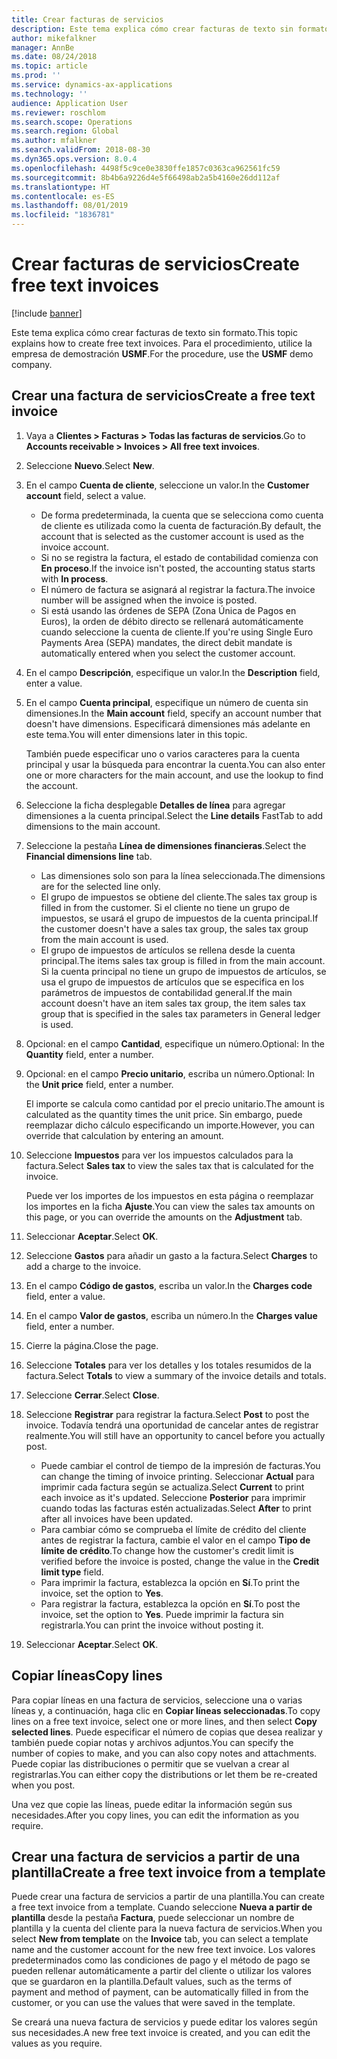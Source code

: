 ```yaml
---
title: Crear facturas de servicios
description: Este tema explica cómo crear facturas de texto sin formato.
author: mikefalkner
manager: AnnBe
ms.date: 08/24/2018
ms.topic: article
ms.prod: ''
ms.service: dynamics-ax-applications
ms.technology: ''
audience: Application User
ms.reviewer: roschlom
ms.search.scope: Operations
ms.search.region: Global
ms.author: mfalkner
ms.search.validFrom: 2018-08-30
ms.dyn365.ops.version: 8.0.4
ms.openlocfilehash: 4498f5c9ce0e3830ffe1857c0363ca962561fc59
ms.sourcegitcommit: 8b4b6a9226d4e5f66498ab2a5b4160e26dd112af
ms.translationtype: HT
ms.contentlocale: es-ES
ms.lasthandoff: 08/01/2019
ms.locfileid: "1836781"
---
```

# <a name="create-free-text-invoices"></a><span data-ttu-id="842ed-103">Crear facturas de servicios</span><span class="sxs-lookup"><span data-stu-id="842ed-103">Create free text invoices</span></span>

[!include [banner](../includes/banner.md)]

<span data-ttu-id="842ed-104">Este tema explica cómo crear facturas de texto sin formato.</span><span class="sxs-lookup"><span data-stu-id="842ed-104">This topic explains how to create free text invoices.</span></span> <span data-ttu-id="842ed-105">Para el procedimiento, utilice la empresa de demostración **USMF**.</span><span class="sxs-lookup"><span data-stu-id="842ed-105">For the procedure, use the **USMF** demo company.</span></span>

## <a name="create-a-free-text-invoice"></a><span data-ttu-id="842ed-106">Crear una factura de servicios</span><span class="sxs-lookup"><span data-stu-id="842ed-106">Create a free text invoice</span></span>

1. <span data-ttu-id="842ed-107">Vaya a **Clientes \> Facturas \> Todas las facturas de servicios**.</span><span class="sxs-lookup"><span data-stu-id="842ed-107">Go to **Accounts receivable \> Invoices \> All free text invoices**.</span></span>
2. <span data-ttu-id="842ed-108">Seleccione **Nuevo**.</span><span class="sxs-lookup"><span data-stu-id="842ed-108">Select **New**.</span></span>
3. <span data-ttu-id="842ed-109">En el campo **Cuenta de cliente**, seleccione un valor.</span><span class="sxs-lookup"><span data-stu-id="842ed-109">In the **Customer account** field, select a value.</span></span>

    * <span data-ttu-id="842ed-110">De forma predeterminada, la cuenta que se selecciona como cuenta de cliente es utilizada como la cuenta de facturación.</span><span class="sxs-lookup"><span data-stu-id="842ed-110">By default, the account that is selected as the customer account is used as the invoice account.</span></span>
    * <span data-ttu-id="842ed-111">Si no se registra la factura, el estado de contabilidad comienza con **En proceso**.</span><span class="sxs-lookup"><span data-stu-id="842ed-111">If the invoice isn't posted, the accounting status starts with **In process**.</span></span>
    * <span data-ttu-id="842ed-112">El número de factura se asignará al registrar la factura.</span><span class="sxs-lookup"><span data-stu-id="842ed-112">The invoice number will be assigned when the invoice is posted.</span></span>
    * <span data-ttu-id="842ed-113">Si está usando las órdenes de SEPA (Zona Única de Pagos en Euros), la orden de débito directo se rellenará automáticamente cuando seleccione la cuenta de cliente.</span><span class="sxs-lookup"><span data-stu-id="842ed-113">If you're using Single Euro Payments Area (SEPA) mandates, the direct debit mandate is automatically entered when you select the customer account.</span></span>

4. <span data-ttu-id="842ed-114">En el campo **Descripción**, especifique un valor.</span><span class="sxs-lookup"><span data-stu-id="842ed-114">In the **Description** field, enter a value.</span></span>
5. <span data-ttu-id="842ed-115">En el campo **Cuenta principal**, especifique un número de cuenta sin dimensiones.</span><span class="sxs-lookup"><span data-stu-id="842ed-115">In the **Main account** field, specify an account number that doesn't have dimensions.</span></span> <span data-ttu-id="842ed-116">Especificará dimensiones más adelante en este tema.</span><span class="sxs-lookup"><span data-stu-id="842ed-116">You will enter dimensions later in this topic.</span></span>

    <span data-ttu-id="842ed-117">También puede especificar uno o varios caracteres para la cuenta principal y usar la búsqueda para encontrar la cuenta.</span><span class="sxs-lookup"><span data-stu-id="842ed-117">You can also enter one or more characters for the main account, and use the lookup to find the account.</span></span>

6. <span data-ttu-id="842ed-118">Seleccione la ficha desplegable **Detalles de línea** para agregar dimensiones a la cuenta principal.</span><span class="sxs-lookup"><span data-stu-id="842ed-118">Select the **Line details** FastTab to add dimensions to the main account.</span></span>
7. <span data-ttu-id="842ed-119">Seleccione la pestaña **Línea de dimensiones financieras**.</span><span class="sxs-lookup"><span data-stu-id="842ed-119">Select the **Financial dimensions line** tab.</span></span>

    * <span data-ttu-id="842ed-120">Las dimensiones solo son para la línea seleccionada.</span><span class="sxs-lookup"><span data-stu-id="842ed-120">The dimensions are for the selected line only.</span></span>
    * <span data-ttu-id="842ed-121">El grupo de impuestos se obtiene del cliente.</span><span class="sxs-lookup"><span data-stu-id="842ed-121">The sales tax group is filled in from the customer.</span></span> <span data-ttu-id="842ed-122">Si el cliente no tiene un grupo de impuestos, se usará el grupo de impuestos de la cuenta principal.</span><span class="sxs-lookup"><span data-stu-id="842ed-122">If the customer doesn't have a sales tax group, the sales tax group from the main account is used.</span></span>
    * <span data-ttu-id="842ed-123">El grupo de impuestos de artículos se rellena desde la cuenta principal.</span><span class="sxs-lookup"><span data-stu-id="842ed-123">The items sales tax group is filled in from the main account.</span></span> <span data-ttu-id="842ed-124">Si la cuenta principal no tiene un grupo de impuestos de artículos, se usa el grupo de impuestos de artículos que se especifica en los parámetros de impuestos de contabilidad general.</span><span class="sxs-lookup"><span data-stu-id="842ed-124">If the main account doesn't have an item sales tax group, the item sales tax group that is specified in the sales tax parameters in General ledger is used.</span></span>

8. <span data-ttu-id="842ed-125">Opcional: en el campo **Cantidad**, especifique un número.</span><span class="sxs-lookup"><span data-stu-id="842ed-125">Optional: In the **Quantity** field, enter a number.</span></span>
9. <span data-ttu-id="842ed-126">Opcional: en el campo **Precio unitario**, escriba un número.</span><span class="sxs-lookup"><span data-stu-id="842ed-126">Optional: In the **Unit price** field, enter a number.</span></span>

    <span data-ttu-id="842ed-127">El importe se calcula como cantidad por el precio unitario.</span><span class="sxs-lookup"><span data-stu-id="842ed-127">The amount is calculated as the quantity times the unit price.</span></span> <span data-ttu-id="842ed-128">Sin embargo, puede reemplazar dicho cálculo especificando un importe.</span><span class="sxs-lookup"><span data-stu-id="842ed-128">However, you can override that calculation by entering an amount.</span></span>

10. <span data-ttu-id="842ed-129">Seleccione **Impuestos** para ver los impuestos calculados para la factura.</span><span class="sxs-lookup"><span data-stu-id="842ed-129">Select **Sales tax** to view the sales tax that is calculated for the invoice.</span></span>

    <span data-ttu-id="842ed-130">Puede ver los importes de los impuestos en esta página o reemplazar los importes en la ficha **Ajuste**.</span><span class="sxs-lookup"><span data-stu-id="842ed-130">You can view the sales tax amounts on this page, or you can override the amounts on the **Adjustment** tab.</span></span>

11. <span data-ttu-id="842ed-131">Seleccionar **Aceptar**.</span><span class="sxs-lookup"><span data-stu-id="842ed-131">Select **OK**.</span></span>
12. <span data-ttu-id="842ed-132">Seleccione **Gastos** para añadir un gasto a la factura.</span><span class="sxs-lookup"><span data-stu-id="842ed-132">Select **Charges** to add a charge to the invoice.</span></span>
13. <span data-ttu-id="842ed-133">En el campo **Código de gastos**, escriba un valor.</span><span class="sxs-lookup"><span data-stu-id="842ed-133">In the **Charges code** field, enter a value.</span></span>
14. <span data-ttu-id="842ed-134">En el campo **Valor de gastos**, escriba un número.</span><span class="sxs-lookup"><span data-stu-id="842ed-134">In the **Charges value** field, enter a number.</span></span>
15. <span data-ttu-id="842ed-135">Cierre la página.</span><span class="sxs-lookup"><span data-stu-id="842ed-135">Close the page.</span></span>
16. <span data-ttu-id="842ed-136">Seleccione **Totales** para ver los detalles y los totales resumidos de la factura.</span><span class="sxs-lookup"><span data-stu-id="842ed-136">Select **Totals** to view a summary of the invoice details and totals.</span></span>
17. <span data-ttu-id="842ed-137">Seleccione **Cerrar**.</span><span class="sxs-lookup"><span data-stu-id="842ed-137">Select **Close**.</span></span>
18. <span data-ttu-id="842ed-138">Seleccione **Registrar** para registrar la factura.</span><span class="sxs-lookup"><span data-stu-id="842ed-138">Select **Post** to post the invoice.</span></span> <span data-ttu-id="842ed-139">Todavía tendrá una oportunidad de cancelar antes de registrar realmente.</span><span class="sxs-lookup"><span data-stu-id="842ed-139">You will still have an opportunity to cancel before you actually post.</span></span>

    * <span data-ttu-id="842ed-140">Puede cambiar el control de tiempo de la impresión de facturas.</span><span class="sxs-lookup"><span data-stu-id="842ed-140">You can change the timing of invoice printing.</span></span> <span data-ttu-id="842ed-141">Seleccionar **Actual** para imprimir cada factura según se actualiza.</span><span class="sxs-lookup"><span data-stu-id="842ed-141">Select **Current** to print each invoice as it's updated.</span></span> <span data-ttu-id="842ed-142">Seleccione **Posterior** para imprimir cuando todas las facturas estén actualizadas.</span><span class="sxs-lookup"><span data-stu-id="842ed-142">Select **After** to print after all invoices have been updated.</span></span>
    * <span data-ttu-id="842ed-143">Para cambiar cómo se comprueba el límite de crédito del cliente antes de registrar la factura, cambie el valor en el campo **Tipo de límite de crédito**.</span><span class="sxs-lookup"><span data-stu-id="842ed-143">To change how the customer's credit limit is verified before the invoice is posted, change the value in the **Credit limit type** field.</span></span>
    * <span data-ttu-id="842ed-144">Para imprimir la factura, establezca la opción en **Sí**.</span><span class="sxs-lookup"><span data-stu-id="842ed-144">To print the invoice, set the option to **Yes**.</span></span>
    * <span data-ttu-id="842ed-145">Para registrar la factura, establezca la opción en **Sí**.</span><span class="sxs-lookup"><span data-stu-id="842ed-145">To post the invoice, set the option to **Yes**.</span></span> <span data-ttu-id="842ed-146">Puede imprimir la factura sin registrarla.</span><span class="sxs-lookup"><span data-stu-id="842ed-146">You can print the invoice without posting it.</span></span>

19. <span data-ttu-id="842ed-147">Seleccionar **Aceptar**.</span><span class="sxs-lookup"><span data-stu-id="842ed-147">Select **OK**.</span></span>

## <a name="copy-lines"></a><span data-ttu-id="842ed-148">Copiar líneas</span><span class="sxs-lookup"><span data-stu-id="842ed-148">Copy lines</span></span>
<span data-ttu-id="842ed-149">Para copiar líneas en una factura de servicios, seleccione una o varias líneas y, a continuación, haga clic en **Copiar líneas seleccionadas**.</span><span class="sxs-lookup"><span data-stu-id="842ed-149">To copy lines on a free text invoice, select one or more lines, and then select **Copy selected lines**.</span></span> <span data-ttu-id="842ed-150">Puede especificar el número de copias que desea realizar y también puede copiar notas y archivos adjuntos.</span><span class="sxs-lookup"><span data-stu-id="842ed-150">You can specify the number of copies to make, and you can also copy notes and attachments.</span></span> <span data-ttu-id="842ed-151">Puede copiar las distribuciones o permitir que se vuelvan a crear al registrarlas.</span><span class="sxs-lookup"><span data-stu-id="842ed-151">You can either copy the distributions or let them be re-created when you post.</span></span>

<span data-ttu-id="842ed-152">Una vez que copie las líneas, puede editar la información según sus necesidades.</span><span class="sxs-lookup"><span data-stu-id="842ed-152">After you copy lines, you can edit the information as you require.</span></span>

## <a name="create-a-free-text-invoice-from-a-template"></a><span data-ttu-id="842ed-153">Crear una factura de servicios a partir de una plantilla</span><span class="sxs-lookup"><span data-stu-id="842ed-153">Create a free text invoice from a template</span></span>
<span data-ttu-id="842ed-154">Puede crear una factura de servicios a partir de una plantilla.</span><span class="sxs-lookup"><span data-stu-id="842ed-154">You can create a free text invoice from a template.</span></span> <span data-ttu-id="842ed-155">Cuando seleccione **Nueva a partir de plantilla** desde la pestaña **Factura**, puede seleccionar un nombre de plantilla y la cuenta del cliente para la nueva factura de servicios.</span><span class="sxs-lookup"><span data-stu-id="842ed-155">When you select **New from template** on the **Invoice** tab, you can select a template name and the customer account for the new free text invoice.</span></span> <span data-ttu-id="842ed-156">Los valores predeterminados como las condiciones de pago y el método de pago se pueden rellenar automáticamente a partir del cliente o utilizar los valores que se guardaron en la plantilla.</span><span class="sxs-lookup"><span data-stu-id="842ed-156">Default values, such as the terms of payment and method of payment, can be automatically filled in from the customer, or you can use the values that were saved in the template.</span></span>

<span data-ttu-id="842ed-157">Se creará una nueva factura de servicios y puede editar los valores según sus necesidades.</span><span class="sxs-lookup"><span data-stu-id="842ed-157">A new free text invoice is created, and you can edit the values as you require.</span></span>
